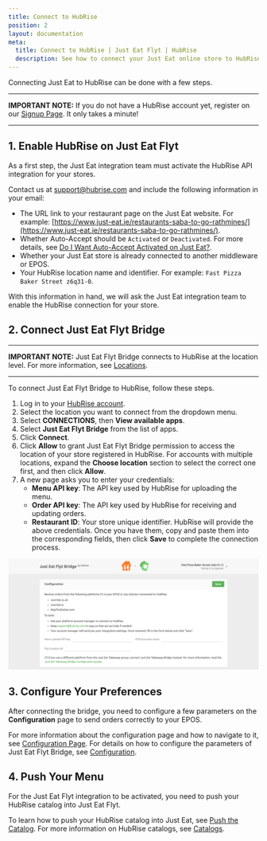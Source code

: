 ```yaml
---
title: Connect to HubRise
position: 2
layout: documentation
meta:
  title: Connect to HubRise | Just Eat Flyt | HubRise
  description: See how to connect your Just Eat online store to HubRise. Connection is simple. Send the link of your Just Eat page to HubRise and follow a few steps to connect.
---
```


Connecting Just Eat to HubRise can be done with a few steps.

---

**IMPORTANT NOTE:** If you do not have a HubRise account yet, register on our [Signup Page](https://manager.hubrise.com/signup). It only takes a minute! 

---

## 1. Enable HubRise on Just Eat Flyt

As a first step, the Just Eat integration team must activate the HubRise API integration for your stores.

Contact us at [support@hubrise.com](mailto:support@hubrise.com) and include the following information in your email:

- The URL link to your restaurant page on the Just Eat website. For example: [https://www.just-eat.ie/restaurants-saba-to-go-rathmines/](https://www.just-eat.ie/restaurants-saba-to-go-rathmines/).
- Whether Auto-Accept should be `Activated` or `Deactivated`. For more details, see [Do I Want Auto-Accept Activated on Just Eat?](/apps/just-eat-flyt/faqs/auto-accept).
- Whether your Just Eat store is already connected to another middleware or EPOS.
- Your HubRise location name and identifier. For example: `Fast Pizza Baker Street z6q31-0`.

With this information in hand, we will ask the Just Eat integration team to enable the HubRise connection for your store.

## 2. Connect Just Eat Flyt Bridge

---

**IMPORTANT NOTE:** Just Eat Flyt Bridge connects to HubRise at the location level. For more information, see [Locations](/docs/locations/).

---

To connect Just Eat Flyt Bridge to HubRise, follow these steps.

1. Log in to your [HubRise account](https://manager.hubrise.com).
1. Select the location you want to connect from the dropdown menu.
1. Select **CONNECTIONS**, then **View available apps**.
1. Select **Just Eat Flyt Bridge** from the list of apps.
1. Click **Connect**.
1. Click **Allow** to grant Just Eat Flyt Bridge permission to access the location of your store registered in HubRise. For accounts with multiple locations, expand the **Choose location** section to select the correct one first, and then click **Allow**.
1. A new page asks you to enter your credentials:
   - **Menu API key**: The API key used by HubRise for uploading the menu.
   - **Order API key**: The API key used by HubRise for receiving and updating orders.
   - **Restaurant ID**: Your store unique identifier.
     HubRise will provide the above credentials. Once you have them, copy and paste them into the corresponding fields, then click **Save** to complete the connection process.

![Credentials page for Just Eat Flyt Bridge](../images/001-en-just-eat-credentials.png)

## 3. Configure Your Preferences

After connecting the bridge, you need to configure a few parameters on the **Configuration** page to send orders correctly to your EPOS.

For more information about the configuration page and how to navigate to it, see [Configuration Page](/apps/just-eat-flyt/user-interface/#configuration-page). For details on how to configure the parameters of Just Eat Flyt Bridge, see [Configuration](/apps/just-eat-flyt/configuration).

## 4. Push Your Menu

For the Just Eat Flyt integration to be activated, you need to push your HubRise catalog into Just Eat Flyt.

To learn how to push your HubRise catalog into Just Eat, see [Push the Catalog](/apps/just-eat-flyt/push-catalog). For more information on HubRise catalogs, see [Catalogs](/docs/catalog/).
